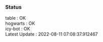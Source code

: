 ### Status


table : OK  
hogwarts : OK  
icy-bot : OK  
Latest Update : 2022-08-11 07:08:37.912467
